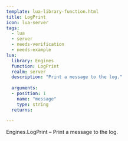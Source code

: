 ```yaml
---
template: lua-library-function.html
title: LogPrint
icon: lua-server
tags:
  - lua
  - server
  - needs-verification
  - needs-example
lua:
  library: Engines
  function: LogPrint
  realm: server
  description: "Print a message to the log."
  
  arguments:
  - position: 1
    name: "message"
    type: string
  returns:
    
---
```


<div class="lua__search__keywords">
Engines.LogPrint &#x2013; Print a message to the log.
</div>
